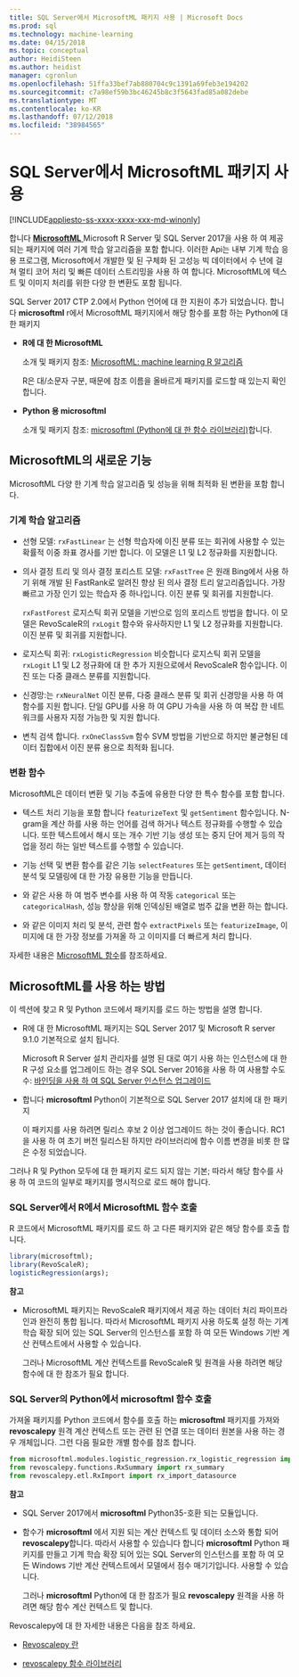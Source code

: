 ```yaml
---
title: SQL Server에서 MicrosoftML 패키지 사용 | Microsoft Docs
ms.prod: sql
ms.technology: machine-learning
ms.date: 04/15/2018
ms.topic: conceptual
author: HeidiSteen
ms.author: heidist
manager: cgronlun
ms.openlocfilehash: 51ffa33bef7ab880704c9c1391a69feb3e194202
ms.sourcegitcommit: c7a98ef59b3bc46245b8c3f5643fad85a082debe
ms.translationtype: MT
ms.contentlocale: ko-KR
ms.lasthandoff: 07/12/2018
ms.locfileid: "38984565"
---
```

# <a name="using-the-microsoftml-package-with-sql-server"></a>SQL Server에서 MicrosoftML 패키지 사용
[!INCLUDE[appliesto-ss-xxxx-xxxx-xxx-md-winonly](../includes/appliesto-ss-xxxx-xxxx-xxx-md-winonly.md)]

합니다 [ **MicrosoftML** ](https://msdn.microsoft.com/microsoft-r/microsoftml-introduction) Microsoft R Server 및 SQL Server 2017을 사용 하 여 제공 되는 패키지에 여러 기계 학습 알고리즘을 포함 합니다. 이러한 Api는 내부 기계 학습 응용 프로그램, Microsoft에서 개발한 및 된 구체화 된 고성능 빅 데이터에서 수 년에 걸쳐 멀티 코어 처리 및 빠른 데이터 스트리밍을 사용 하 여 합니다. MicrosoftML에 텍스트 및 이미지 처리를 위한 다양 한 변환도 포함 됩니다.

SQL Server 2017 CTP 2.0에서 Python 언어에 대 한 지원이 추가 되었습니다. 합니다 **microsoftml** r에서 MicrosoftML 패키지에서 해당 함수를 포함 하는 Python에 대 한 패키지 

+ **R에 대 한 MicrosoftML**

    소개 및 패키지 참조: [MicrosoftML: machine learning R 알고리즘](https://docs.microsoft.com/r-server/r-reference/microsoftml/microsoftml-package)

    R은 대/소문자 구분, 때문에 참조 이름을 올바르게 패키지를 로드할 때 있는지 확인 합니다.

+ **Python 용 microsoftml**

    소개 및 패키지 참조: [microsoftml (Python에 대 한 함수 라이브러리)](https://docs.microsoft.com/r-server/python-reference/microsoftml/microsoftml-package)합니다. 

## <a name="whats-in-microsoftml"></a>MicrosoftML의 새로운 기능

MicrosoftML 다양 한 기계 학습 알고리즘 및 성능을 위해 최적화 된 변환을 포함 합니다.

### <a name="machine-learning-algorithms"></a>기계 학습 알고리즘

-  선형 모델: `rxFastLinear` 는 선형 학습자에 이진 분류 또는 회귀에 사용할 수 있는 확률적 이중 좌표 경사를 기반 합니다. 이 모델은 L1 및 L2 정규화를 지원합니다.

- 의사 결정 트리 및 의사 결정 포리스트 모델: `rxFastTree` 은 원래 Bing에서 사용 하기 위해 개발 된 FastRank로 알려진 향상 된 의사 결정 트리 알고리즘입니다. 가장 빠르고 가장 인기 있는 학습자 중 하나입니다. 이진 분류 및 회귀를 지원합니다.

  `rxFastForest` 로지스틱 회귀 모델을 기반으로 임의 포리스트 방법을 합니다. 이 모델은 RevoScaleR의 `rxLogit` 함수와 유사하지만 L1 및 L2 정규화를 지원합니다. 이진 분류 및 회귀를 지원합니다.

- 로지스틱 회귀: `rxLogisticRegression` 비슷합니다 로지스틱 회귀 모델을 `rxLogit` L1 및 L2 정규화에 대 한 추가 지원으로에서 RevoScaleR 함수입니다. 이진 또는 다중 클래스 분류를 지원합니다.

- 신경망:는 `rxNeuralNet` 이진 분류, 다중 클래스 분류 및 회귀 신경망을 사용 하 여 함수를 지원 합니다. 단일 GPU를 사용 하 여 GPU 가속을 사용 하 여 복잡 한 네트워크를 사용자 지정 가능한 및 지원 합니다.

- 변칙 검색 합니다.  `rxOneClassSvm` 함수 SVM 방법을 기반으로 하지만 불균형된 데이터 집합에서 이진 분류 용으로 최적화 됩니다.

### <a name="transformation-functions"></a>변환 함수

MicrosoftML은 데이터 변환 및 기능 추출에 유용한 다양 한 특수 함수를 포함 합니다.

- 텍스트 처리 기능을 포함 합니다 `featurizeText` 및 `getSentiment` 함수입니다. N-gram을 계산 하를 사용 하는 언어를 검색 하거나 텍스트 정규화를 수행할 수 있습니다. 또한 텍스트에서 해시 또는 개수 기반 기능 생성 또는 중지 단어 제거 등의 작업을 정리 하는 일반 텍스트를 수행할 수 있습니다.

- 기능 선택 및 변환 함수를 같은 기능 `selectFeatures` 또는 `getSentiment`, 데이터 분석 및 모델링에 대 한 가장 유용한 기능을 만듭니다.

- 와 같은 사용 하 여 범주 변수를 사용 하 여 작동 `categorical` 또는 `categoricalHash`, 성능 향상을 위해 인덱싱된 배열로 범주 값을 변환 하는 합니다.

- 와 같은 이미지 처리 및 분석, 관련 함수 `extractPixels` 또는 `featurizeImage`, 이미지에 대 한 가장 정보를 가져올 하 고 이미지를 더 빠르게 처리 합니다.

자세한 내용은 [MicrosoftML 함수](https://msdn.microsoft.com/microsoft-r/microsoftml/microsoftml)를 참조하세요.

## <a name="how-to-use-microsoftml"></a>MicrosoftML를 사용 하는 방법

이 섹션에 찾고 R 및 Python 코드에서 패키지를 로드 하는 방법을 설명 합니다.

+ R에 대 한 MicrosoftML 패키지는 SQL Server 2017 및 Microsoft R server 9.1.0 기본적으로 설치 됩니다.

    Microsoft R Server 설치 관리자를 설명 된 대로 여기 사용 하는 인스턴스에 대 한 R 구성 요소를 업그레이드 하는 경우 SQL Server 2016을 사용 하 여 사용할 수도 수: [바인딩을 사용 하 여 SQL Server 인스턴스 업그레이드](r/use-sqlbindr-exe-to-upgrade-an-instance-of-sql-server.md)

+ 합니다 **microsoftml** Python이 기본적으로 SQL Server 2017 설치에 대 한 패키지 

   이 패키지를 사용 하려면 릴리스 후보 2 이상 업그레이드 하는 것이 좋습니다. RC1을 사용 하 여 초기 버전 릴리스된 하지만 라이브러리에 함수 이름 변경을 비롯 한 많은 수정 되었습니다. 

그러나 R 및 Python 모두에 대 한 패키지 로드 되지 않는 기본; 따라서 해당 함수를 사용 하 여 코드의 일부로 패키지를 명시적으로 로드 해야 합니다.

### <a name="calling-microsoftml-functions-from-r-in-sql-server"></a>SQL Server에서 R에서 MicrosoftML 함수 호출

R 코드에서 MicrosoftML 패키지를 로드 하 고 다른 패키지와 같은 해당 함수를 호출 합니다.

```R
library(microsoftml);
library(RevoScaleR);
logisticRegression(args);
```

**참고**

+ MicrosoftML 패키지는 RevoScaleR 패키지에서 제공 하는 데이터 처리 파이프라인과 완전히 통합 됩니다. 따라서 MicrosoftML 패키지 사용 하도록 설정 하는 기계 학습 확장 되어 있는 SQL Server의 인스턴스를 포함 하 여 모든 Windows 기반 계산 컨텍스트에서 사용할 수 있습니다.

    그러나 MicrosoftML 계산 컨텍스트를 RevoScaleR 및 원격을 사용 하려면 해당 함수에 대 한 참조가 필요 합니다.

### <a name="calling-microsoftml-functions-from-python-in-sql-server"></a>SQL Server의 Python에서 microsoftml 함수 호출

가져올 패키지를 Python 코드에서 함수를 호출 하는 **microsoftml** 패키지를 가져와 **revoscalepy** 원격 계산 컨텍스트 또는 관련 된 연결 또는 데이터 원본을 사용 하는 경우 개체입니다. 그런 다음 필요한 개별 함수를 참조 합니다.

```Python
from microsoftml.modules.logistic_regression.rx_logistic_regression import rx_logistic_regression
from revoscalepy.functions.RxSummary import rx_summary
from revoscalepy.etl.RxImport import rx_import_datasource
```

**참고**

+ SQL Server 2017에서 **microsoftml** Python35-호환 되는 모듈입니다. 

+ 함수가 **microsoftml** 에서 지원 되는 계산 컨텍스트 및 데이터 소스와 통합 되어 **revoscalepy**합니다. 따라서 사용할 수 있습니다 합니다 **microsoftml** Python 패키지를 만들고 기계 학습 확장 되어 있는 SQL Server의 인스턴스를 포함 하 여 모든 Windows 기반 계산 컨텍스트에서 모델에서 점수 매기기입니다. 사용할 수 있습니다.

    그러나 **microsoftml** Python에 대 한 참조가 필요 **revoscalepy** 원격을 사용 하려면 해당 함수 계산 컨텍스트 및 합니다.

Revoscalepy에 대 한 자세한 내용은 다음을 참조 하세요.

+ [Revoscalepy 란](python/what-is-revoscalepy.md)

+ [revoscalepy 함수 라이브러리](https://docs.microsoft.com/r-server/python-reference/revoscalepy/revoscalepy-package) 
